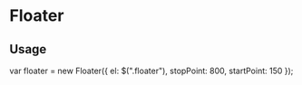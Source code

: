 # Floater

## Usage

  var floater = new Floater({ el: $(".floater"), stopPoint: 800, startPoint: 150 });

